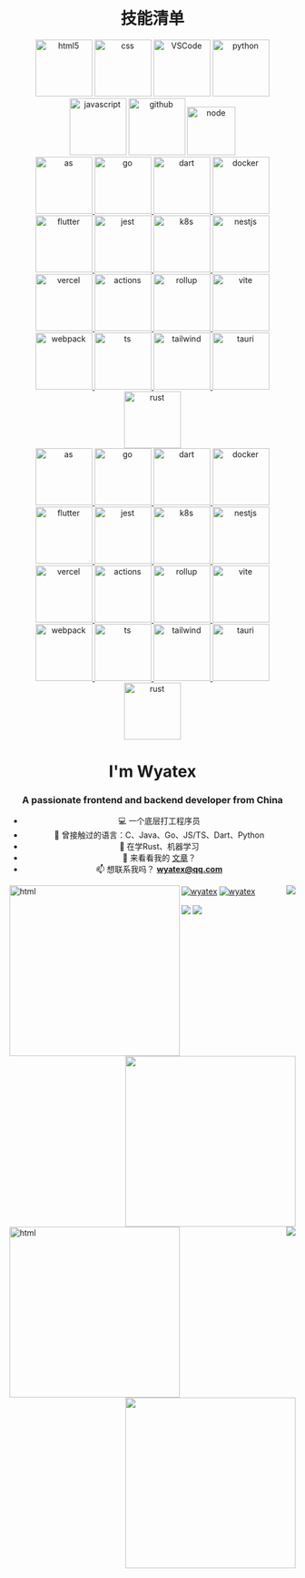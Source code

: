 <!-- <h1 align="center">Hi 👋, My <img src="https://profile-counter.glitch.me/Wyatex/count.svg" alt="android" width="300" height="40"/> visitor </h1> -->

<h1 align="center">技能清单</h1>

<!-- Gif -->
<div align="center">
  <img alt="html5" src="https://media.giphy.com/media/XAxylRMCdpbEWUAvr8/giphy.gif" width="100" title="html">
  <img alt="css" src="https://media.giphy.com/media/fsEaZldNC8A1PJ3mwp/giphy.gif" width="100" title="css">
  <img alt="VSCode" src="https://i.giphy.com/media/IdyAQJVN2kVPNUrojM/200.webp" width="100" title="vscode">
  <img alt="python" src="https://i.giphy.com/media/LMt9638dO8dftAjtco/200.webp" width="100" title="python">
  <img alt="javascript" src="https://media3.giphy.com/media/ln7z2eWriiQAllfVcn/200w.webp" width="100" title="javascript">
  <img alt="github" src="https://i.giphy.com/media/KzJkzjggfGN5Py6nkT/200.webp" width="100" title="github">
  <img alt="node" src="https://media.giphy.com/media/kdFc8fubgS31b8DsVu/giphy.gif" width="85" title="node">
</div>

<a href="#gh-light-mode-only">
  <div align="center">
    <img alt="as" src="https://api.iconify.design/skill-icons:androidstudio-light.svg" width="100" title="AndroidStudio">
    <img alt="go" src="https://api.iconify.design/skill-icons:golang.svg" width="100" title="Go">
    <img alt="dart" src="https://api.iconify.design/skill-icons:dart-light.svg" width="100" title="Dart">
    <img alt="docker" src="https://api.iconify.design/skill-icons:docker.svg" width="100" title="Docker">
    <img alt="flutter" src="https://api.iconify.design/skill-icons:flutter-light.svg" width="100" title="Flutter">
    <img alt="jest" src="https://api.iconify.design/skill-icons:jest.svg" width="100" title="Jest">
    <img alt="k8s" src="https://api.iconify.design/skill-icons:kubernetes.svg" width="100" title="Kubernetes">
    <img alt="nestjs" src="https://api.iconify.design/skill-icons:nestjs-light.svg" width="100" title="NestJS">
    <img alt="vercel" src="https://api.iconify.design/skill-icons:vercel-light.svg" width="100" title="Vercel">
    <img alt="actions" src="https://api.iconify.design/skill-icons:githubactions-light.svg" width="100" title="GithubActions">
    <img alt="rollup" src="https://api.iconify.design/skill-icons:rollupjs-light.svg" width="100" title="Rollup">
    <img alt="vite" src="https://api.iconify.design/skill-icons:vite-light.svg" width="100" title="Vite">
    <img alt="webpack" src="https://api.iconify.design/skill-icons:webpack-light.svg" width="100" title="Webpack">
    <img alt="ts" src="https://api.iconify.design/skill-icons:typescript.svg" width="100" title="Typescript">
    <img alt="tailwind" src="https://api.iconify.design/skill-icons:tailwindcss-light.svg" width="100" title="Tailwind">
    <img alt="tauri" src="https://api.iconify.design/skill-icons:tauri-light.svg" width="100" title="Tauri">
    <img alt="rust" src="https://api.iconify.design/skill-icons:rust.svg" width="100" title="Rust">
  </div>
</a>

<a href="#gh-dark-mode-only">
  <div align="center">
    <img alt="as" src="https://api.iconify.design/skill-icons:androidstudio-dark.svg" width="100" title="AndroidStudio">
    <img alt="go" src="https://api.iconify.design/skill-icons:golang.svg" width="100" title="Go">
    <img alt="dart" src="https://api.iconify.design/skill-icons:dart-dark.svg" width="100" title="Dart">
    <img alt="docker" src="https://api.iconify.design/skill-icons:docker.svg" width="100" title="Docker">
    <img alt="flutter" src="https://api.iconify.design/skill-icons:flutter-dark.svg" width="100" title="Flutter">
    <img alt="jest" src="https://api.iconify.design/skill-icons:jest.svg" width="100" title="Jest">
    <img alt="k8s" src="https://api.iconify.design/skill-icons:kubernetes.svg" width="100" title="Kubernetes">
    <img alt="nestjs" src="https://api.iconify.design/skill-icons:nestjs-dark.svg" width="100" title="NestJS">
    <img alt="vercel" src="https://api.iconify.design/skill-icons:vercel-dark.svg" width="100" title="Vercel">
    <img alt="actions" src="https://api.iconify.design/skill-icons:githubactions-dark.svg" width="100" title="GithubActions">
    <img alt="rollup" src="https://api.iconify.design/skill-icons:rollupjs-dark.svg" width="100" title="Rollup">
    <img alt="vite" src="https://api.iconify.design/skill-icons:vite-dark.svg" width="100" title="Vite">
    <img alt="webpack" src="https://api.iconify.design/skill-icons:webpack-dark.svg" width="100" title="Webpack">
    <img alt="ts" src="https://api.iconify.design/skill-icons:typescript.svg" width="100" title="Typescript">
    <img alt="tailwind" src="https://api.iconify.design/skill-icons:tailwindcss-dark.svg" width="100" title="Tailwind">
    <img alt="tauri" src="https://api.iconify.design/skill-icons:tauri-dark.svg" width="100" title="Tauri">
    <img alt="rust" src="https://api.iconify.design/skill-icons:rust.svg" width="100" title="Rust">
  </div>
</a>

<h1 align="center">I'm Wyatex</h1>
<h3 align="center">A passionate frontend and backend developer from China</h3>

<div align="center">
 
- 💻 一个底层打工程序员
- 🎨 曾接触过的语言：C、Java、Go、JS/TS、Dart、Python
- 📖 在学Rust、机器学习
- 📝 来看看我的 [文章](https://wyatex.my)？
- 📫 想联系我吗？ **wyatex@qq.com**

</div>

<a href="#gh-light-mode-only">
  <img align="left" src="https://github-readme-stats.vercel.app/api/top-langs?username=wyatex" width="300" title="html">
  <img align="right" src="https://github-readme-stats.vercel.app/api?username=Wyatex&show_icons=true&count_private=true"/>
  <img align="right" src="https://quotes-github-readme.vercel.app/api" width="300">
</a>

<a href="#gh-dark-mode-only">
  <img align="left" src="https://github-readme-stats.vercel.app/api/top-langs?username=wyatex&theme=algolia&hide_border=true" width="300" title="html">
  <img align="right" src="https://github-readme-stats.vercel.app/api?username=Wyatex&show_icons=true&count_private=true&theme=algolia&hide_border=true"/>
  <img align="right" src="https://quotes-github-readme.vercel.app/api?&theme=algolia" width="300">
</a>

<a href="#gh-light-mode-only"><img align="center" src="https://github-readme-streak-stats.herokuapp.com/?user=wyatex" alt="wyatex" /></a>
<a href="#gh-dark-mode-only"><img align="center" src="https://github-readme-streak-stats.herokuapp.com/?user=wyatex&theme=algolia&hide_border=true" alt="wyatex" /></a>

<!-- GitHub奖杯🏆 -->
<a href="#gh-light-mode-only"><img align="center" src="https://github-profile-trophy.vercel.app/?username=wyatex&row=1&column=6&no-bg=true" /></a>
<a href="#gh-dark-mode-only"><img align="center" src="https://github-profile-trophy.vercel.app/?username=wyatex&theme=algolia&row=1&column=6&no-frame=true" /></a>
<br>
